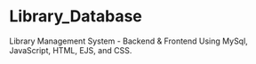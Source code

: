 # Library_Database
Library Management System - Backend &amp; Frontend  Using MySql, JavaScript, HTML, EJS, and CSS.
